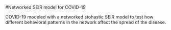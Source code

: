 #Networked SEIR model for COVID-19

COVID-19 modeled with a networked stohastic SEIR model to test how different behavioral patterns in the network affect the spread of the disease.